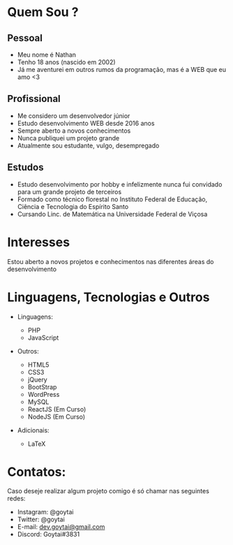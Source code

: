 # Quem Sou ?
## Pessoal
 - Meu nome é Nathan
 - Tenho 18 anos (nascido em 2002)
 - Já me aventurei em outros rumos da programação, mas é a WEB que eu amo <3

## Profissional
  - Me considero um desenvolvedor júnior
  - Estudo desenvolvimento WEB desde 2016 anos
  - Sempre aberto a novos conhecimentos
  - Nunca publiquei um projeto grande
  - Atualmente sou estudante, vulgo, desempregado

## Estudos
  - Estudo desenvolvimento por hobby e infelizmente nunca fui convidado para um grande projeto de terceiros
  - Formado como técnico florestal no Instituto Federal de Educação, Ciência e Tecnologia do Espírito Santo
  - Cursando Linc. de Matemática na Universidade Federal de Viçosa
  
# Interesses
  Estou aberto a novos projetos e conhecimentos nas diferentes áreas do desenvolvimento

# Linguagens, Tecnologias e Outros

- Linguagens:
    - PHP
    - JavaScript
    
- Outros:
    - HTML5
    - CSS3
    - jQuery
    - BootStrap
    - WordPress
    - MySQL
    - ReactJS (Em Curso)
    - NodeJS (Em Curso)
   
 - Adicionais:
    - LaTeX

# Contatos:
  Caso deseje realizar algum projeto comigo é só chamar nas seguintes redes:
  
  - Instagram: @goytai
  - Twitter: @goytai
  - E-mail: dev.goytai@gmail.com
  - Discord: Goytai#3831
